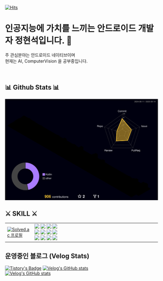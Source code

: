 [![Hits](https://hits.seeyoufarm.com/api/count/incr/badge.svg?url=https%3A%2F%2Fgithub.com%2Fhyuns66&count_bg=%2379C83D&title_bg=%23555555&icon=&icon_color=%23E7E7E7&title=hits&edge_flat=false)](https://hits.seeyoufarm.com)
# 인공지능에 가치를 느끼는 안드로이드 개발자 정현석입니다. 👋
주 관심분야는 안드로이드 네이티브이며  
현재는 AI, ComputerVision 을 공부중입니다.   
</br>
</br>
## 📊 Github Stats 📊
![](./profile-3d-contrib/profile-night-rainbow.svg)


## ⚔ SKILL ⚔
<table style="table-layout: fixed">
  <tr>
    <td>
      <a href="https://solved.ac/profile/hyuns6677">
        <img src="http://mazassumnida.wtf/api/v2/generate_badge?boj=hyuns6677" alt="Solved.ac 프로필" style="width: 100%;">
      </a>
    </td>
    <td style="width: 400px;">
      <img src="https://img.shields.io/badge/Android-3DDC84?style=flat&logo=Android&logoColor=white"/>
        <img src="https://img.shields.io/badge/PyTorch-EE4C2C?style=flat&logo=PyTorch&logoColor=white"/>
        <img src="https://img.shields.io/badge/VisualStudioCode-007ACC?style=flat&logo=VisualStudioCode&logoColor=white"/>
        <img src="https://img.shields.io/badge/SQLite-003B57?style=flat&logo=SQLite&logoColor=white"/> </br>
        <img src="https://img.shields.io/badge/Jupyter-F37626?style=flat&logo=Jupyter&logoColor=white"/>
        <img src="https://img.shields.io/badge/Numpy-013243?style=flat&logo=Numpy&logoColor=white"/>
        <img src="https://img.shields.io/badge/Pandas-150458?style=flat&logo=Pandas&logoColor=white"/>
        <img src="https://img.shields.io/badge/GoogleColab-F9AB00?style=flat&logo=GoogleColab&logoColor=white"/> </br>
        <img src="https://img.shields.io/badge/kotlin-7F52FF?style=flat&logo=kotlin&logoColor=white"/>
        <img src="https://img.shields.io/badge/python-3776AB?style=flat&logo=python&logoColor=white"/>
        <img src="https://img.shields.io/badge/java-F7DF1E?style=flat&logo=java&logoColor=white"/>
        <img src="https://img.shields.io/badge/openCV-5C3EE8?style=flat&logo=openCV&logoColor=white"/>
      </td>
  </tr>
</table>

<!--
[![Solved.ac 프로필](http://mazassumnida.wtf/api/v2/generate_badge?boj=hyuns6677)](`https://solved.ac/hyuns6677`)  
-->
<!--
[![github stats](https://github-readme-stats.vercel.app/api?username=hyuns66&show_icons=true&hide_border=true&theme=tokyonight)](https://github.com/hyuns66)
[![Top Langs](https://github-readme-stats.vercel.app/api/top-langs/?username=hyuns66&layout=compact)](https://github.com/hyuns66)
-->

## 운영중인 블로그 (Velog Stats)
[![Tistory's Badge](https://github-readme-tistory-card.vercel.app/api/badge?name=renovatio&theme=default)](https://renovatio-dev-hyuns.tistory.com)
[![Velog's GitHub stats](https://velog-readme-2.vercel.app/api/badge-stats?color=dark&name=renovatio_hyuns)](https://velog.io/@renovatio_hyuns)  
[![Velog's GitHub stats](https://velog-readme-stats.vercel.app/api?name=renovatio_hyuns&color=dark)](https://velog-readme-stats.vercel.app/api/redirect?name=renovatio_hyuns)

